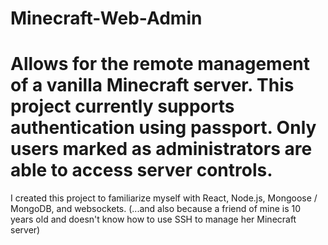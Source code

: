 # Minecraft-Web-Admin
Allows for the remote management of a vanilla Minecraft server.  This project currently supports authentication using passport.  Only users marked as administrators are able to access server controls.
=============
I created this project to familiarize myself with React, Node.js, Mongoose / MongoDB, and websockets.
(...and also because a friend of mine is 10 years old and doesn't know how to use SSH to manage her Minecraft server)
